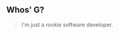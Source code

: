 ## Whos' G?
> I'm just a rookie software developer.





<!---
gothham/gothham is a ✨ special ✨ repository because its `README.md` (this file) appears on your GitHub profile.
You can click the Preview link to take a look at your changes.
--->
